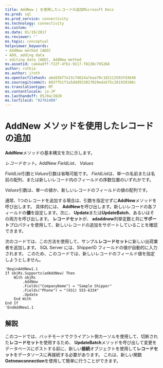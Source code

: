 ```yaml
---
title: AddNew | を使用したレコードの追加Microsoft Docs
ms.prod: sql
ms.prod_service: connectivity
ms.technology: connectivity
ms.custom: ''
ms.date: 01/19/2017
ms.reviewer: ''
ms.topic: conceptual
helpviewer_keywords:
- AddNew method [ADO]
- ADO, adding data
- editing data [ADO], AddNew method
ms.assetid: cab4adff-f22f-4fb1-9217-f8138c795268
author: rothja
ms.author: jroth
ms.openlocfilehash: abdd3bf7e23c74624a7eaa70c102112593fd3648
ms.sourcegitcommit: 6037fb1f1a5ddd933017029eda5f5c281939100c
ms.translationtype: MT
ms.contentlocale: ja-JP
ms.lasthandoff: 05/04/2020
ms.locfileid: "82761408"
---
```

# <a name="adding-records-using-addnew-method"></a>AddNew メソッドを使用したレコードの追加
**AddNew**メソッドの基本構文を次に示します。

 *レコードセット*。AddNew *FieldList*、 *Values*

 *FieldList*引数と*Values*引数は省略可能です。 *FieldList*は、単一の名前または名前の配列、または新しいレコード内のフィールドの序数位置のいずれかです。

 *Values*引数は、単一の値か、新しいレコードのフィールドの値の配列です。

 通常、1つのレコードを追加する場合は、引数を指定せずに**AddNew**メソッドを呼び出します。 具体的には、 **AddNew**を呼び出します。新しいレコードの各フィールドの**値**を設定します。次に、 **Update**または**UpdateBatch**、あるいはその両方を呼び出します。 **レコードセット**が、 **adaddnew**列挙定数と共に**サポート**プロパティを使用して、新しいレコードの追加をサポートしていることを確認できます。

 次のコードでは、この方法を使用して、サンプル**レコードセット**に新しい出荷業者を追加します。 SQL Server には、ShipperID フィールドの値が自動的に入力されます。 このため、このコードでは、新しいレコードのフィールド値を指定しようとしません。

```
'BeginAddNew1.1
If objRs.Supports(adAddNew) Then
    With objRs
        .AddNew
        .Fields("CompanyName") = "Sample Shipper"
        .Fields("Phone") = "(931) 555-6334"
        .Update
    End With
End If
'EndAddNew1.1
```

## <a name="remarks"></a>解説
 このコードでは、バッチモードでクライアント側カーソルを使用して、切断された**レコードセット**を使用するため、 **UpdateBatch**メソッドを呼び出して変更をデータベースにポストする前に、新しい**接続**オブジェクトを使用して**レコードセット**をデータソースに再接続する必要があります。 これは、新しい関数**Getnewconnection**を使用して簡単に行うことができます。
